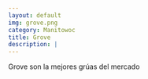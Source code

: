 ```yaml
---
layout: default
img: grove.png
category: Manitowoc 
title: Grove
description: |
---
```

  Grove son la mejores grúas del mercado
